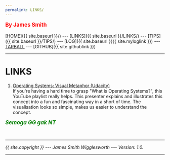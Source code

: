 ```yaml
---
permalink: LINKS/
---
```

<span style="color:red; font-weight:bold; font-size:larger;">By James Smith</span>
<br><br>
[HOME]({{ site.baseurl }}/) ---
[LINKS]({{ site.baseurl }}/LINKS/) ---
[TIPS]({{ site.baseurl }}/TIPS/) ---
[LOG]({{ site.baseurl }}{{ site.myloglink }}) ---
[TARBALL](SandBox/jamessmith404.tar.xz) ---
[GITHUB]({{ site.githublink }})
<br>
<hr>

# LINKS


1. [Operating Systems: Visual Metaphor (Udacity)](https://www.youtube.com/playlist?list=PLqoiDr4YpRdm_nzFhCDuj74P8ul5z7SdO)<br>
If you're having a hard time to grasp "What is Operating Systems?", this YouTube playlist really helps. This presenter explains and illustrates this concept into a fun and fascinating way in a short of time. The visualisation looks so simple, makes us easier to understand the concept.


<span style="color:green; font-weight:bold; font-size:larger;"><i>Semoga GG gak NT<i>

<br>
<hr>
{{ site.copyright }} --- James Smith Wigglesworth --- Version: 1.0.
<hr>
<br>
